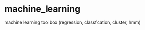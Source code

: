 machine_learning
================

machine learning tool box (regression, classfication, cluster, hmm)